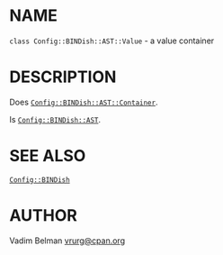 NAME
====

`class Config::BINDish::AST::Value` - a value container

DESCRIPTION
===========

Does [`Config::BINDish::AST::Container`](https://github.com/vrurg/raku-Config-BINDish/blob/v0.0.3/docs/md/Config/BINDish/AST/Container.md).

Is [`Config::BINDish::AST`](https://github.com/vrurg/raku-Config-BINDish/blob/v0.0.3/docs/md/Config/BINDish/AST.md).

SEE ALSO
========

[`Config::BINDish`](https://github.com/vrurg/raku-Config-BINDish/blob/v0.0.3/docs/md/Config/BINDish.md)

AUTHOR
======

Vadim Belman <vrurg@cpan.org>

